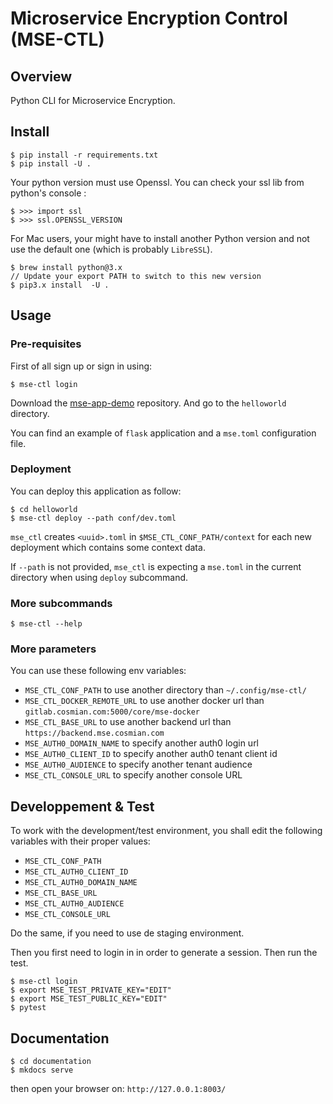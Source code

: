 # Microservice Encryption Control (MSE-CTL)

## Overview

Python CLI for Microservice Encryption.

## Install

```console
$ pip install -r requirements.txt
$ pip install -U .
```

Your python version must use Openssl.
You can check your ssl lib from python's console :

```console
$ >>> import ssl
$ >>> ssl.OPENSSL_VERSION
```

For Mac users, your might have to install another Python version and not use the default one (which is probably `LibreSSL`).

```console
$ brew install python@3.x
// Update your export PATH to switch to this new version
$ pip3.x install  -U .
```

## Usage

### Pre-requisites

First of all sign up or sign in using:

```console
$ mse-ctl login
```

Download the [mse-app-demo](http://gitlab.cosmian.com/core/mse-app-demo) repository. And go to the `helloworld` directory.

You can find an example of `flask` application and a `mse.toml` configuration file.

### Deployment

You can deploy this application as follow:

```console
$ cd helloworld
$ mse-ctl deploy --path conf/dev.toml
```

`mse_ctl` creates `<uuid>.toml` in `$MSE_CTL_CONF_PATH/context` for each new deployment which contains some context data.

If `--path` is not provided, `mse_ctl` is expecting a `mse.toml` in the current directory when using `deploy` subcommand.

### More subcommands

```console
$ mse-ctl --help
```

### More parameters

You can use these following env variables:

- `MSE_CTL_CONF_PATH` to use another directory than `~/.config/mse-ctl/`
- `MSE_CTL_DOCKER_REMOTE_URL` to use another docker url than `gitlab.cosmian.com:5000/core/mse-docker`
- `MSE_CTL_BASE_URL` to use another backend url than `https://backend.mse.cosmian.com`
- `MSE_AUTH0_DOMAIN_NAME` to specify another auth0 login url
- `MSE_AUTH0_CLIENT_ID` to specify another auth0 tenant client id
- `MSE_AUTH0_AUDIENCE` to specify another tenant audience
- `MSE_CTL_CONSOLE_URL` to specify another console URL

## Developpement & Test

To work with the development/test environment, you shall edit the following variables with their proper values:

- `MSE_CTL_CONF_PATH`
- `MSE_CTL_AUTH0_CLIENT_ID`
- `MSE_CTL_AUTH0_DOMAIN_NAME`
- `MSE_CTL_BASE_URL`
- `MSE_CTL_AUTH0_AUDIENCE`
- `MSE_CTL_CONSOLE_URL`

Do the same, if you need to use de staging environment.

Then you first need to login in in order to generate a session. Then run the test.
```console
$ mse-ctl login
$ export MSE_TEST_PRIVATE_KEY="EDIT"
$ export MSE_TEST_PUBLIC_KEY="EDIT"
$ pytest
```

## Documentation

```console
$ cd documentation
$ mkdocs serve
```

then open your browser on: `http://127.0.0.1:8003/`
